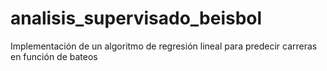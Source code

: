 # analisis_supervisado_beisbol
Implementación de un algoritmo de regresión lineal para predecir carreras en función de bateos
